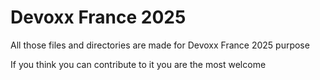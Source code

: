 # Devoxx France 2025 

All those files and directories are made for Devoxx France 2025 purpose


If you think you can contribute to it you are the most welcome 


